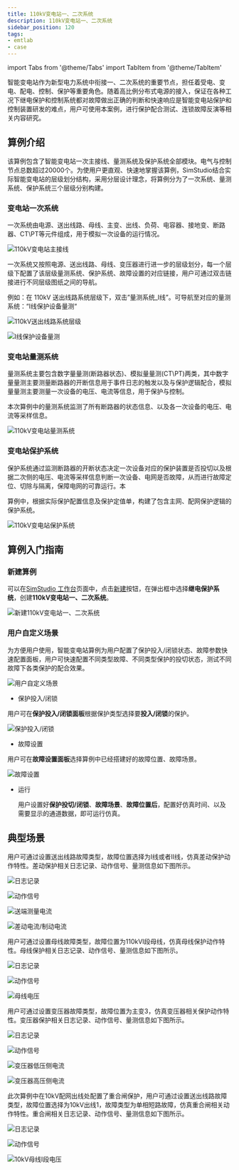 ```yaml
---
title: 110kV变电站一、二次系统
description: 110kV变电站一、二次系统
sidebar_position: 120
tags:
- emtlab
- case
---
```


import Tabs from '@theme/Tabs'
import TabItem from '@theme/TabItem'

智能变电站作为新型电力系统中衔接一、二次系统的重要节点，担任着受电、变电、配电、控制、保护等重要角色。随着高比例分布式电源的接入，保证在各种工况下继电保护和控制系统都对故障做出正确的判断和快速响应是智能变电站保护和控制装置研发的难点，用户可使用本案例，进行保护配合测试、连锁故障反演等相关内容研究。

## 算例介绍
该算例包含了智能变电站一次主接线、量测系统及保护系统全部模块。电气与控制节点总数超过20000个。为使用户更直观、快速地掌握该算例，SimStudio结合实际智能变电站的层级划分结构，采用分层设计理念，将算例分为了一次系统、量测系统、保护系统三个层级分别构建。
### 变电站一次系统

一次系统由电源、送出线路、母线、主变、出线、负荷、电容器、接地变、断路器、CT\PT等元件组成，用于模拟一次设备的运行情况。

![110kV变电站主接线](./_substation1.png)

一次系统又按照电源、送出线路、母线、变压器进行进一步的层级划分，每一个层级下配置了该层级量测系统、保护系统、故障设置的对应链接，用户可通过双击链接进行不同层级图纸之间的导航。

例如：在 110kV 送出线路系统层级下，双击”量测系统_Ⅰ线”。可导航至对应的量测系统：“Ⅰ线保护设备量测“

![110kV送出线路系统层级](./_nav.png)

![Ⅰ线保护设备量测](./_line1measurement.png)

### 变电站量测系统

量测系统主要包含数字量量测(断路器状态)、模拟量量测(CT\PT)两类，其中数字量量测主要测量断路器的开断信息用于事件日志的触发以及与保护逻辑配合，模拟量量测主要测量一次设备的电压、电流等信息，用于保护与控制。

本次算例中的量测系统监测了所有断路器的状态信息、以及各一次设备的电压、电流等采样信息。

![110kV变电站量测系统](./_substation2.png)

### 变电站保护系统

保护系统通过监测断路器的开断状态决定一次设备对应的保护装置是否投切以及根据二次侧的电压、电流等采样信息判断一次设备、电网是否故障，从而进行故障定位、切除与隔离，保障电网的可靠运行。本

算例中，根据实际保护配置信息及保护定值单，构建了包含主网、配网保护逻辑的保护系统。

![110kV变电站保护系统](./_substation3.png)

## 算例入门指南

### 新建算例

可以在[SimStudio 工作台](../../40-workbench/index.md)页面中，点击[新建](../../40-workbench/10-toolbar/index.md#新建)按钮，在弹出框中选择**继电保护系统**，创建**110kV变电站一、二次系统**。

![新建110kV变电站一、二次系统](./_create.png)


### 用户自定义场景
为方便用户使用，智能变电站算例为用户配置了保护投入/闭锁状态、故障参数快速配置面板，用户可快速配置不同类型故障、不同类型保护的投切状态，测试不同故障下各类保护的配合效果。

![用户自定义场景](./_selectfaultscene.png)

- 保护投入/闭锁

用户可在**保护投入/闭锁面板**根据保护类型选择要**投入/闭锁**的保护。

![保护投入/闭锁](./_protection_on_off.png)

- 故障设置
  
用户可在**故障设置面板**选择算例中已经搭建好的故障位置、故障场景。

![故障设置](./_faultsceneposition.png)

- 运行

  用户设置好**保护投切/闭锁**、**故障场景**、**故障位置后**，配置好仿真时间、以及需要显示的通道数据，即可运行仿真。


## 典型场景
<Tabs>

<TabItem value="case1" label="送出线路短路故障">

用户可通过设置送出线路故障类型，故障位置选择为Ⅰ线或者Ⅱ线，仿真差动保护动作特性。差动保护相关日志记录、动作信号、量测信息如下图所示。

![日志记录](./_log1.png)

![动作信号](./_trip1.png)

![送端测量电流](./_current1.png)

![差动电流/制动电流](./_current2.png)

</TabItem>

<TabItem value="case2" label="母线短路故障">
用户可通过设置母线故障类型，故障位置为110kVⅠ段母线，仿真母线保护动作特性。母线保护相关日志记录、动作信号、量测信息如下图所示。

![日志记录](./_log2.png)

![动作信号](./_trip2.png)

![母线电压](./_voltage2.png)

</TabItem>

<TabItem value="case3" label="变压器故障">
用户可通过设置变压器故障类型，故障位置为主变3，仿真变压器相关保护动作特性。变压器保护相关日志记录、动作信号、量测信息如下图所示。

![日志记录](./_log3.png)

![动作信号](./_trip3.png)

![变压器低压侧电流](./_current3_1.png)

![变压器高压侧电流](./_current3_2.png)

</TabItem>

<TabItem value="case4" label="重合闸">

此次算例中在10kV配网出线处配置了重合闸保护，用户可通过设置送出线路故障类型，故障位置选择为10kV出线1，故障类型为单相短路故障，仿真重合闸相关动作特性。重合闸相关日志记录、动作信号、量测信息如下图所示。

![日志记录](./_log4.png)

![动作信号](./_trip4.png)

![10kV母线Ⅰ段电压](./_voltage4.png)

</TabItem>

</Tabs>